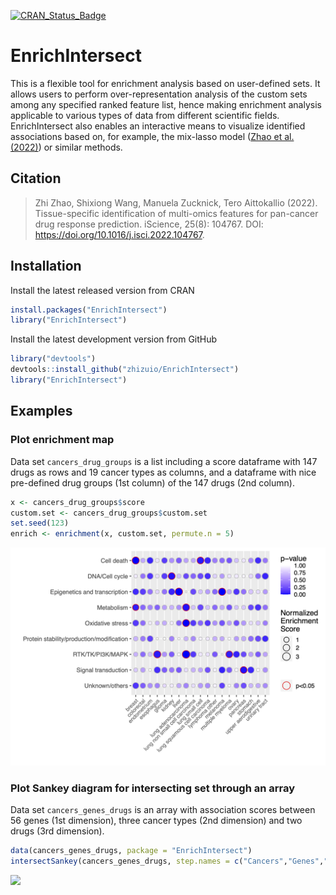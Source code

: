 [![CRAN\_Status\_Badge](http://www.r-pkg.org/badges/version/EnrichIntersect)](https://cran.r-project.org/package=EnrichIntersect)

# EnrichIntersect

This is a flexible tool for enrichment analysis based on user-defined
sets. It allows users to perform over-representation analysis of the
custom sets among any specified ranked feature list, hence making
enrichment analysis applicable to various types of data from different
scientific fields. EnrichIntersect also enables an interactive means to
visualize identified associations based on, for example, the mix-lasso
model ([Zhao et al. (2022)](https://doi.org/10.1016/j.isci.2022.104767))
or similar methods.

## Citation

> Zhi Zhao, Shixiong Wang, Manuela Zucknick, Tero Aittokallio (2022).
> Tissue-specific identification of multi-omics features for pan-cancer
> drug response prediction. iScience, 25(8): 104767. DOI:
> <https://doi.org/10.1016/j.isci.2022.104767>.


## Installation

Install the latest released version from CRAN

``` r
install.packages("EnrichIntersect")
library("EnrichIntersect")
```

Install the latest development version from GitHub

``` r
library("devtools")
devtools::install_github("zhizuio/EnrichIntersect")
library("EnrichIntersect")
```

## Examples

### Plot enrichment map

Data set `cancers_drug_groups` is a list including a score dataframe
with 147 drugs as rows and 19 cancer types as columns, and a dataframe
with nice pre-defined drug groups (1st column) of the 147 drugs (2nd
column).

``` r
x <- cancers_drug_groups$score
custom.set <- cancers_drug_groups$custom.set
set.seed(123)
enrich <- enrichment(x, custom.set, permute.n = 5)
```

![](https://github.com/zhizuio/EnrichIntersect/blob/main/README_plot_enrich.png)<!-- -->

### Plot Sankey diagram for intersecting set through an array

Data set `cancers_genes_drugs` is an array with association scores
between 56 genes (1st dimension), three cancer types (2nd dimension) and
two drugs (3rd dimension).

``` r
data(cancers_genes_drugs, package = "EnrichIntersect")
intersectSankey(cancers_genes_drugs, step.names = c("Cancers","Genes","Drugs"))
```

![](https://github.com/zhizuio/EnrichIntersect/blob/main/README_plot_sankey.png)<!-- -->

